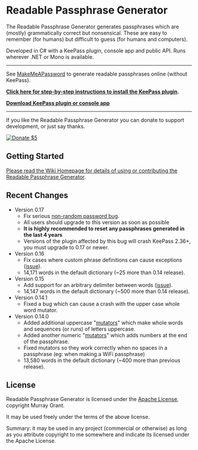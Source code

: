 # Readable Passphrase Generator #

The Readable Passphrase Generator generates passphrases which are (mostly) grammatically correct but nonsensical.
These are easy to remember (for humans) but difficult to guess (for humans and computers). 

Developed in C# with a KeePass plugin, console app and public API.
Runs wherever .NET or Mono is available.

--- 

See [MakeMeAPassword](https://makemeapassword.org/generate/ReadablePassphrase) to generate readable passphrases online (without KeePass).

**[Click here for step-by-step instructions to install the KeePass plugin](KeePass-Plugin-Step-By-Step-Guide).**

**[Download KeePass plugin or console app](https://bitbucket.org/ligos/readablepassphrasegenerator/downloads/)**

---

If you like the Readable Passphrase Generator you can donate to support development, or just say thanks.

[![Donate $5](https://www.paypalobjects.com/en_AU/i/btn/btn_donate_LG.gif)](https://www.paypal.com/cgi-bin/webscr?cmd=_s-xclick&hosted_button_id=7J8NPZ7MEN9N8)


## Getting Started ##

[Please read the Wiki Homepage for details of using or contributing the Readable Passphrase Generator](https://bitbucket.org/ligos/readablepassphrasegenerator/wiki/Home).

## Recent Changes ##
* Version 0.17
	* Fix serious [non-random password bug](0.17.0-Fix-for-Non-Random-Passphrases). 
	* All users should upgrade to this version as soon as possible
	* **It is highly recommended to reset any passphrases generated in the last 4 years**
	* Versions of the plugin affected by this bug will crash KeePass 2.36+, you must upgrade to 0.17 or newer.
* Version 0.16
	* Fix cases where custom phrase definitions can cause exceptions ([issue](https://readablepassphrase.codeplex.com/discussions/647967)). 
	* 14,171 words in the default dictionary (~25 more than 0.14 release).
* Version 0.15
	* Add support for an arbitrary delimiter between words ([issue](https://readablepassphrase.codeplex.com/workitem/22)). 
	* 14,147 words in the default dictionary (~500 more than 0.14 release).
* Version 0.14.1
	* Fixed a bug which can cause a crash with the upper case whole word mutator. 
* Version 0.14.0
	* Added additional uppercase "[mutators](Complying-with-Complexity-Rules-(Mutators))" which make whole words and sequences (or runs) of letters uppercase.
	* Added another numeric "[mutators](Complying-with-Complexity-Rules-(Mutators))" which adds numbers at the end of the passphrase.
	* Fixed mutators so they work correctly when no spaces in a passphrase (eg: when making a WiFi passphrase)
	* 13,580 words in the default dictionary (~400 more than previous release).

## License

Readable Passphrase Generator is licensed under the [Apache License](https://www.apache.org/licenses/LICENSE-2.0), copyright Murray Grant.

It may be used freely under the terms of the above license. 

Summary: it may be used in any project (commercial or otherwise) as long as you attribute copyright to me somewhere and indicate its licensed under the Apache License.
